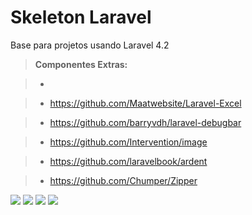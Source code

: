 Skeleton Laravel
================

Base para projetos usando Laravel 4.2

> **Componentes Extras:**

> - [^laravel-tcpdf]: [laravel-tcpdf](https://github.com/maxxscho/laravel-tcpdf) 

> - https://github.com/Maatwebsite/Laravel-Excel

> - https://github.com/barryvdh/laravel-debugbar

> - https://github.com/Intervention/image

> - https://github.com/laravelbook/ardent

> - https://github.com/Chumper/Zipper

<a href="http://laravel.com/" target="_blank"><img src="http://i.imgur.com/lssXr4P.png" /></a>
<a href="http://bower.io/" target="_blank"><img src="http://i.imgur.com/EBl9zIZ.png" /></a>
<a href="https://angularjs.org/" target="_blank"><img src="http://i.imgur.com/7sAvt4f.png" /></a>
<a href="http://getbootstrap.com/" target="_blank"><img src="http://i.imgur.com/KoAGSGA.jpg" /></a>
